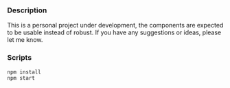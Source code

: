 ### Description
This is a personal project under development, the components are expected to be usable instead of robust.
If you have any suggestions or ideas, please let me know.

### Scripts

```
npm install
npm start
```

